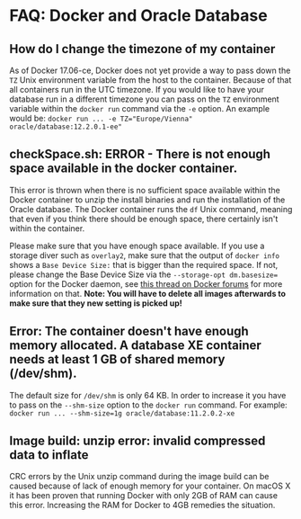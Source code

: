 # FAQ: Docker and Oracle Database

## How do I change the timezone of my container
As of Docker 17.06-ce, Docker does not yet provide a way to pass down the `TZ` Unix environment variable from the host to the container. Because of that all containers run in the UTC timezone. If you would like to have your database run in a different timezone you can pass on the `TZ` environment variable within the `docker run` command via the `-e` option. An example would be: `docker run ... -e TZ="Europe/Vienna" oracle/database:12.2.0.1-ee"`

## checkSpace.sh: ERROR - There is not enough space available in the docker container.
This error is thrown when there is no sufficient space available within the Docker container to unzip the install binaries and run the installation of the Oracle database. The Docker container runs the `df` Unix command, meaning that even if you think there should be enough space, there certainly isn't within the container.  

Please make sure that you have enough space available. If you use a storage diver such as `overlay2`, make sure that the output of `docker info` shows a `Base Device Size:` that is bigger than the required space. If not, please change the Base Device Size via the `--storage-opt dm.basesize=` option for the Docker daemon, see [this thread on Docker forums](https://forums.docker.com/t/increase-container-volume-disk-size/1652/4) for more information on that. **Note: You will have to delete all images afterwards to make sure that they new setting is picked up!**

## Error: The container doesn't have enough memory allocated. A database XE container needs at least 1 GB of shared memory (/dev/shm).
The default size for `/dev/shm` is only 64 KB. In order to increase it you have to pass on the `--shm-size` option to the `docker run` command. For example: `docker run ... --shm-size=1g oracle/database:11.2.0.2-xe`

## Image build: unzip error: invalid compressed data to inflate
CRC errors by the Unix unzip command during the image build can be caused because of lack of enough memory for your container. On macOS X it has been proven that running Docker with only 2GB of RAM can cause this error. Increasing the RAM for Docker to 4GB remedies the situation.
